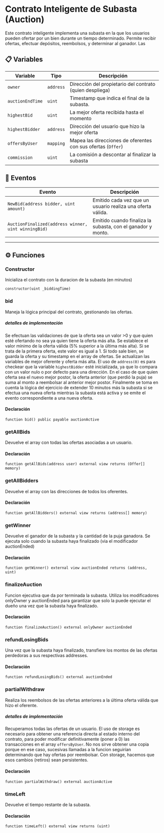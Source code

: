 # Contrato Inteligente de Subasta (Auction)

Este contrato inteligente implementa una subasta en la que los usuarios pueden ofertar por un bien durante un tiempo determinado. Permite recibir ofertas, efectuar depósitos, reembolsos, y determinar al ganador. Las 



## 📋 Variables

| Variable           | Tipo          | Descripción                                                |
|--------------------|---------------|------------------------------------------------------------|
| `owner`            | `address`     | Dirección del propietario del contrato (quien despliega)  |
| `auctionEndTime`   | `uint`        | Timestamp que indica el final de la subasta.               |
| `highestBid`       | `uint`        | La mejor oferta recibida hasta el momento                  |
| `highestBidder`    | `address`     | Dirección del usuario que hizo la mejor oferta             |
| `offersByUser`     | `mapping`     | Mapea las direcciones de oferentes con sus ofertas (`Offer`) |
| `commission`       | `uint`        | La comisión a descontar al finalizar la subasta           |


## 🔔 Eventos

| Evento                 | Descripción                                                        |
|------------------------|-------------------------------------------------------------------|
| `NewBid(address bidder, uint amount)` | Emitido cada vez que un usuario realiza una oferta válida.  |
| `AuctionFinalized(address winner, uint winningBid)` | Emitido cuando finaliza la subasta, con el ganador y monto. |

---

## ⚙️ Funciones

### Constructor

Inicializa el contrato con la duracion de la subasta (en minutos)

```solidity
constructor(uint _biddingTime)

```

### bid
Maneja la lógica principal del contrato, gestionando las ofertas.
##### detalles de implementación
Se efectuan las validaciones de que la oferta sea un valor >0 y que quien esté ofertando no sea ya quien tiene la oferta más alta. Se establece el valor mínimo de la oferta válida (5% superior a la última más alta). Si se trata de la primera oferta, este valor es igual a 1. Si todo sale bien, se guarda la oferta y su timestamp en el array de ofertas. Se actualizan las variables de mejor oferente y oferta más alta. El uso de `address(0)` es para checkear que la variable `highestBidder` esté inicializada, ya que lo compara con un valor nulo o por defecto para una dirección. En el caso de que quien oferta sea el nuevo mejor postor, la oferta anterior (que perdió la puja) se suma al monto a reembolsar al anterior mejor postor. Finalmente se toma en cuenta la lógica del ejercicio de extender 10 minutos más la subasta si se efectua una nueva oferta mientras la subasta está activa y se emite el evento correspondiente a una nueva oferta.
#### Declaración
```solidity
function bid() public payable auctionActive
```



### getAllBids
Devuelve el array con todas las ofertas asociadas a un usuario.
#### Declaración
```solidity
function getAllBids(address user) external view returns (Offer[] memory) 
```

### getAllBidders
Devuelve el array con las direcciones de todos los oferentes.
#### Declaración
```solidity
function getAllBidders() external view returns (address[] memory)
```

### getWinner
Devuelve el ganador de la subasta y la cantidad de la puja ganadora. Se ejecuta solo cuando la subasta haya finalizado (via el modificador auctionEnded)
#### Declaración
```solidity
function getWinner() external view auctionEnded returns (address, uint)
```

### finalizeAuction
Funcion ejecutiva que da por terminada la subasta. Utiliza los modificadores onlyOwner y auctionEnded para garantizar que solo la puede ejecutar el dueño una vez que la subasta haya finalizado.
#### Declaración
```solidity
function finalizeAuction() external onlyOwner auctionEnded 
```


### refundLosingBids
Una vez que la subasta haya finalizado, transfiere los montos de las ofertas perdedoras a sus respectivas addresses.
#### Declaración
```solidity
function refundLosingBids() external auctionEnded
```


### partialWithdraw
Realiza los reembolsos de las ofertas anteriores a la última oferta válida que hizo el oferente. 
##### detalles de implementación
Recuperamos todas las ofertas de un usuario. El uso de storage es necesario para obtener una referencia directa al estado interno del contrato, para poder modificar definitivamente (poner a 0) las transacciones en el array `offersByUser`. No nos sirve obtener una copia porque en ese caso, sucesivas llamadas a la funcion seguirían determinando que hay ofertas por reembolsar. Con storage, hacemos que esos cambios (retiros) sean persistentes.
#### Declaración
```solidity
function partialWithdraw() external auctionActive
```

### timeLeft
Devuelve el tiempo restante de la subasta. 
#### Declaración
```solidity
function timeLeft() external view returns (uint)
```
